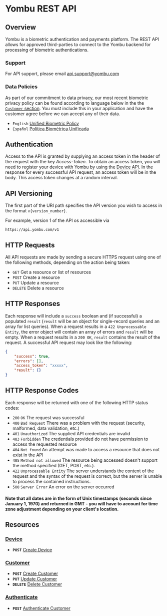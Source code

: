 # Yombu REST API

## Overview
Yombu is a biometric authentication and payments platform. The REST API allows for approved third-parties to connect to the Yombu backend for processing of biometric authentications.

### Support
For API support, please email api.support@yombu.com

### Data Policies
As part of our commitment to data privacy, our most recent biometric privacy policy can be found according to language below in the the [`Customer` section](/customer). You must include this in your application and have the customer agree before we can accept any of their data.
* `English` [Unified Biometric Policy](/customer/Unified-Biometric-Policies.docx)
* `Español` [Política Biométrica Unificada](/customer/Unified-Biometric-Policies-ES.docx)

## Authentication
Access to the API is granted by supplying an access token in the header of the request with the key *Access-Token*. To obtain an access token, you will need to register your device with Yombu by using the [Device API](/device). In the response for every successful API request, an access token will be in the body. This access token changes at a random interval.

## API Versioning
The first part of the URI path specifies the API version you wish to access in the format `v{version_number}`.

For example, version 1 of the API os accessible via 

```no-highlight
https://api.yombu.com/v1
```

## HTTP Requests
All API requests are made by sending a secure HTTPS request using one of the following methods, depending on the action being taken:

* `GET` Get a resource or list of resources
* `POST` Create a resource
* `PUT` Update a resource
* `DELETE` Delete a resource

## HTTP Responses
Each response will include a `success` boolean and (if successful) a populated `result` (`result` will be an object for single-record queries and an array for list queries). When a request results in a `422 Unprocessable Entity`, the error object will contain an array of errors and `result` will be empty. When a request results in a `200 OK`, `result` contains the result of the request. A successful API request may look like the following:
```json
{
    "success": true,
    "errors": [],
    "access_token": "xxxxx",
    "result": {}
}
```

## HTTP Response Codes
Each response will be returned with one of the following HTTP status codes:

* `200` `OK` The request was successful
* `400` `Bad Request` There was a problem with the request (security, malformed, data validation, etc.)
* `401` `Unauthorized` The supplied API credentials are invalid
* `403` `Forbidden` The credentials provided do not have permission to access the requested resource
* `404` `Not found` An attempt was made to access a resource that does not exist in the API
* `405` `Method not allowed` The resource being accessed doesn't support the method specified (GET, POST, etc.).
* `422` `Unprocessable Entity` The server understands the content of the request and the syntax of the request is correct, but the server is unable to process the contained instructions.
* `500` `Server Error` An error on the server occurred

#### Note that all dates are in the form of Unix timestamps (seconds since January 1, 1970) and returned in GMT - you will have to account for time zone adjustment depending on your client's location.

## Resources

### [Device][]
- **<code>POST</code>** [Create Device](/device/POST.md)

### [Customer][]
- **<code>POST</code>** [Create Customer](/customer/POST.md)
- **<code>PUT</code>** [Update Customer](/customer/PUT.md)
- **<code>DELETE</code>** [Delete Customer](/customer/DELETE.md)

### [Authenticate][]
- **<code>POST</code>** [Authenticate Customer](/authenticate/POST.md)

[Device]: /device/
[Customer]: /customer/
[Authenticate]: /authenticate/
[Error Codes]: /error_codes.md
